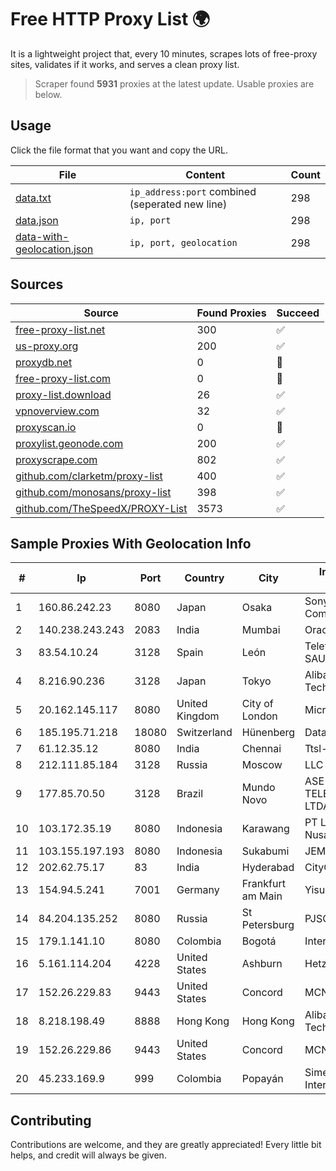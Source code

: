 
# Free HTTP Proxy List 🌍

It is a lightweight project that, every 10 minutes, scrapes lots of free-proxy sites, validates if it works, and serves a clean proxy list.


> Scraper found **5931** proxies at the latest update. Usable proxies are below.

## Usage

Click the file format that you want and copy the URL.


|File|Content|Count|
|----|-------|-----|
|[data.txt](https://raw.githubusercontent.com/themiralay/Proxy-List-World/master/data.txt)|`ip_address:port` combined (seperated new line)|298|
|[data.json](https://raw.githubusercontent.com/themiralay/Proxy-List-World/master/data.json)|`ip, port`|298|
|[data-with-geolocation.json](https://raw.githubusercontent.com/themiralay/Proxy-List-World/master/data-with-geolocation.json)|`ip, port, geolocation`|298|

## Sources

|Source|Found Proxies|Succeed|
|------|-------------|-------|
|[free-proxy-list.net](https://free-proxy-list.net)|300|✅|
|[us-proxy.org](https://www.us-proxy.org)|200|✅|
|[proxydb.net](http://proxydb.net)|0|🚫|
|[free-proxy-list.com](https://free-proxy-list.com/?page=&port=&type%5B%5D=http&type%5B%5D=https&up_time=0&search=Search)|0|🚫|
|[proxy-list.download](https://www.proxy-list.download/HTTP)|26|✅|
|[vpnoverview.com](https://vpnoverview.com/privacy/anonymous-browsing/free-proxy-servers)|32|✅|
|[proxyscan.io](https://www.proxyscan.io)|0|🚫|
|[proxylist.geonode.com](https://proxylist.geonode.com/api/proxy-list?limit=300&page=1&sort_by=lastChecked&sort_type=desc&protocols=http,https)|200|✅|
|[proxyscrape.com](https://api.proxyscrape.com/v2/?request=displayproxies&protocol=http&timeout=10000&country=all&ssl=all&anonymity=all)|802|✅|
|[github.com/clarketm/proxy-list](https://raw.githubusercontent.com/clarketm/proxy-list/master/proxy-list-raw.txt)|400|✅|
|[github.com/monosans/proxy-list](https://raw.githubusercontent.com/monosans/proxy-list/main/proxies/http.txt)|398|✅|
|[github.com/TheSpeedX/PROXY-List](https://raw.githubusercontent.com/TheSpeedX/PROXY-List/master/http.txt)|3573|✅|


## Sample Proxies With Geolocation Info

|#|Ip|Port|Country|City|Internet Service Provider|
|-|--|----|-------|----|-------------------------|
|1|160.86.242.23|8080|Japan|Osaka|Sony Network Communications Inc|
|2|140.238.243.243|2083|India|Mumbai|Oracle Corporation|
|3|83.54.10.24|3128|Spain|León|Telefonica de Espana SAU|
|4|8.216.90.236|3128|Japan|Tokyo|Alibaba (US) Technology Co., Ltd.|
|5|20.162.145.117|8080|United Kingdom|City of London|Microsoft Corporation|
|6|185.195.71.218|18080|Switzerland|Hünenberg|Datasource AG|
|7|61.12.35.12|8080|India|Chennai|Ttsl-isp Division|
|8|212.111.85.184|3128|Russia|Moscow|LLC VK|
|9|177.85.70.50|3128|Brazil|Mundo Novo|ASE TELECOMUNICAÇÕES LTDA ME|
|10|103.172.35.19|8080|Indonesia|Karawang|PT Lintas Jaringan Nusantara|
|11|103.155.197.193|8080|Indonesia|Sukabumi|JEMBATANDATA|
|12|202.62.75.17|83|India|Hyderabad|CityOnline Services|
|13|154.94.5.241|7001|Germany|Frankfurt am Main|Yisu Cloud|
|14|84.204.135.252|8080|Russia|St Petersburg|PJSC MegaFon|
|15|179.1.141.10|8080|Colombia|Bogotá|Internexa S.a. E.S.P|
|16|5.161.114.204|4228|United States|Ashburn|Hetzner Online GmbH|
|17|152.26.229.83|9443|United States|Concord|MCNC|
|18|8.218.198.49|8888|Hong Kong|Hong Kong|Alibaba (US) Technology Co., Ltd.|
|19|152.26.229.86|9443|United States|Concord|MCNC|
|20|45.233.169.9|999|Colombia|Popayán|Simect Group Redes E Internet S.A.S|



## Contributing

Contributions are welcome, and they are greatly appreciated! Every
little bit helps, and credit will always be given.

